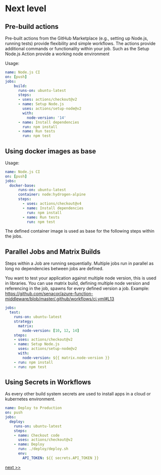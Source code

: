 # Next level

## Pre-build actions

Pre-built actions from the GitHub Marketplace (e.g., setting up Node.js, running tests) provide flexibility and simple workflows.
The actions provide additional commands or functionality within your job. Such as the Setup Node.js Action provide a working node environment

Usage:
```yaml
name: Node.js CI
on: [push]
jobs:
    build:
      runs-on: ubuntu-latest
      steps:
      - uses: actions/checkout@v2
      - name: Setup Node.js
        uses: actions/setup-node@v2
        with:
          node-version: '14'
      - name: Install dependencies
        run: npm install
      - name: Run tests
        run: npm test
```

## Using docker images as base

Usage:
```yaml
name: Node.js CI
on: [push]
jobs:
  docker-base:
      runs-on: ubuntu-latest
      container: node:hydrogen-alpine
      steps:
        - uses: actions/checkout@v4
        - name: Install dependencies
          run: npm install
        - name: Run tests
          run: npm test
```

The defined container image is used as base for the following steps within the jobs. 

## Parallel Jobs and Matrix Builds

Steps within a Job are running sequentially. Multiple jobs run in parallel as long no dependencies between jobs are defined.

You want to test your application against multiple node version, this is used in libraries. 
You can use matrix build, defining multiple node version and referencing in the job, spawns for every defined version a job.
Example: https://github.com/senacor/azure-function-middleware/blob/master/.github/workflows/ci.yml#L13

```yaml
jobs:
  test:
    runs-on: ubuntu-latest
    strategy:
      matrix:
        node-version: [10, 12, 14]
    steps:
    - uses: actions/checkout@v2
    - name: Setup Node.js
      uses: actions/setup-node@v2
      with:
        node-version: ${{ matrix.node-version }}
    - run: npm install
    - run: npm test
```

## Using Secrets in Workflows

As every other build system secrets are used to install apps in a cloud or kubernetes environment.

```yaml
name: Deploy to Production
on: push
jobs:
  deploy:
    runs-on: ubuntu-latest
    steps:
    - name: Checkout code
      uses: actions/checkout@v2
    - name: Deploy
      run: ./deploy/deploy.sh
      env:
        API_TOKEN: ${{ secrets.API_TOKEN }}
```

[next >>](./3_advanced_github_actions.md)